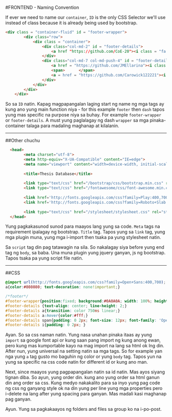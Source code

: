 #FRONTEND - Naming Convention 


If ever we need to name our `container`, `ID` is the only CSS Selector we'll use instead of class because it is already being used by bootstrap.

```html
<div class = "container-fluid" id = "footer-wrapper">
        <div class="row">
            <div class = "container">
                <div class="col-md-2" id = "footer-details">   
                    <a href "https://github.com/CoE-20"><i class = "fa fa-github"></i><span >COE-20</span></a>
                </div>
                <div class="col-md-7 col-md-push-4" id = "footer-details">
                    <a href = "https://github.com/JMEllarina"><i class = "fa fa-github"></i><span>Joanna Marie A. Ellarina</span></a>
                    <span>      </span>
                    <a = href = "https://github.com/Carowick122221"><i class = "fa fa-github"></i><span >Beatrice Nicole R. Quindoyos</span></a>
                </div>
            </div>
        </div>
    </div>   
```

 
So sa `ID` natin. Kapag magpapangalan laging start ng name ng mga tags ay kung ano yung main function niya - for this example `footer` then `dash` tapos yung mas specific na purpose niya sa buhay. For example `footer-wrapper` or `footer-details`. A must yung paglalagay ng dash `wrapper` sa mga pinaka-container talaga para madaling maghanap at kilalanin. 

***

##Other chuchu

```html
  <head>  
        <meta charset="utf-8">
        <meta http-equiv="X-UA-Compatible" content="IE=edge">
        <meta name="viewport" content="width=device-width, initial-scale=1">
            
        <title>Thesis Database</title>
            
        <link type="text/css" href="/bootstrap/css/bootstrap.min.css" rel="stylesheet">
        <link type="text/css" href="/fontawesome/css/font-awesome.min.css" rel="stylesheet">
            
        <link href='http://fonts.googleapis.com/css?family=Play:400,700' rel='stylesheet' type='text/css'>
        <link href='http://fonts.googleapis.com/css?family=Roboto+Slab' rel='stylesheet' type='text/css'>
        
        <link type="text/css" href="/stylesheet/stylesheet.css" rel="stylesheet">
  </head>  
```

Yung pagkakasunod sunod para maayos lang yung sa code. `Meta` tags na requirement ipalagay ng bootstrap. `Title` tag. Tapos yung sa `link` tag, yung mga plugin muna, yung mga i-import then tsaka pa yung stylesheet natin. 

Sa `script` tag din pag tatawagin na sila. So nakalagay siya before yung end tag ng `body`, sa baba. Una muna plugin yung jquery ganyan, js ng bootstrap. Tapos tsaka pa yung script file natin.


***
##CSS 

```css
@import url(http://fonts.googleapis.com/css?family=Open+Sans:400,700);
a{color:#808080; text-decoration: none!important;}

/*footer*/
#footer-wrapper{position:fixed; background:#0A0A0A; width: 100%; height: 30px; z-index: 888; bottom:0; }
#footer-details {text-align: center; line-height: 2;}
#footer-details a{transition: color 750ms linear;}
#footer-details a:hover{color:#fff;}
#footer-details span{padding: 0 2px; font-size: 12px; font-family: 'Open Sans', sans-serif;}
#footer-details i{padding: 0 2px; }
```

Ayan. So sa css naman natin. Yung nasa unahan pinaka itaas ay yung `import` sa google font api or kung saan pang import ng kung anong ewan, pero kung mas kumportable kayo na mag import na lang sa html ok lng din. After nun, yung universal na setting natin sa mga tags. So for example yan nga yung `a` tag gusto mo baguhin ng color or yung `body` tag. Tapos yun na yung sa specific na css code natin for different id or kung ano man.


Next, since maayos yung pagpapangalan natin sa id natin. Mas ayos siyang tignan diba. So ayun, yung order din. kung ano yung order sa html ganun din ang order sa css. Kung medyo nakakalito para sa inyo yung pag code ng css ng ganyang style ok na din yung per line yung mga properties pero i-delete na lang after yung spacing para ganyan. Mas madali kasi maghanap pag ganyan. 


Ayun. Yung sa pagkakaayos ng folders and files sa group ko na i-po-post.


